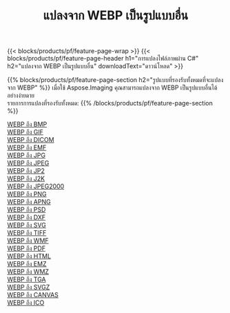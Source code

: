 ﻿---
title: แปลงจาก WEBP เป็นรูปแบบอื่น 
weight: 3920
url: /th/net/conversion/from/webp 
lang: th
langdirlevel: 2
locales: zh-hans,ja,it,ru,de,es,fr,nl,id,lt,pl,pt,vi,tr,ko,zh-hant,ar,hi,th,sv,cs,uk,he
description: เมื่อใช้ Aspose.Imaging คุณสามารถแปลงจาก WEBP เป็นรูปแบบอื่นได้อย่างง่ายดาย
---

{{< blocks/products/pf/feature-page-wrap >}}
{{< blocks/products/pf/feature-page-header h1="การแปลงไฟล์ภาพผ่าน C#" h2="แปลงจาก WEBP เป็นรูปแบบอื่น" downloadText="ดาวน์โหลด" >}}


{{% blocks/products/pf/feature-page-section  h2="รูปแบบที่รองรับทั้งหมดที่จะแปลงจาก WEBP" %}}
เมื่อใช้ Aspose.Imaging คุณสามารถแปลงจาก WEBP เป็นรูปแบบอื่นได้อย่างง่ายดาย
<br/>
รายการการแปลงที่รองรับทั้งหมด:
{{% /blocks/products/pf/feature-page-section %}}
<div class="container-fluid productfamilypage bg-gray">
    <div class="convertypes bg-gray agp-content section">
        <div class="container">
		<div class="row other-converters">
		    <div class='col-md-2 other-converter remove-lp remove-rp'><a href="/imaging/th/net/conversion/webp-to-bmp" >WEBP ถึง BMP</a></div><div class='col-md-2 other-converter remove-lp remove-rp'><a href="/imaging/th/net/conversion/webp-to-gif" >WEBP ถึง GIF</a></div><div class='col-md-2 other-converter remove-lp remove-rp'><a href="/imaging/th/net/conversion/webp-to-dicom" >WEBP ถึง DICOM</a></div><div class='col-md-2 other-converter remove-lp remove-rp'><a href="/imaging/th/net/conversion/webp-to-emf" >WEBP ถึง EMF</a></div><div class='col-md-2 other-converter remove-lp remove-rp'><a href="/imaging/th/net/conversion/webp-to-jpg" >WEBP ถึง JPG</a></div><div class='col-md-2 other-converter remove-lp remove-rp'><a href="/imaging/th/net/conversion/webp-to-jpeg" >WEBP ถึง JPEG</a></div><div class='col-md-2 other-converter remove-lp remove-rp'><a href="/imaging/th/net/conversion/webp-to-jp2" >WEBP ถึง JP2</a></div><div class='col-md-2 other-converter remove-lp remove-rp'><a href="/imaging/th/net/conversion/webp-to-j2k" >WEBP ถึง J2K</a></div><div class='col-md-2 other-converter remove-lp remove-rp'><a href="/imaging/th/net/conversion/webp-to-jpeg2000" >WEBP ถึง JPEG2000</a></div><div class='col-md-2 other-converter remove-lp remove-rp'><a href="/imaging/th/net/conversion/webp-to-png" >WEBP ถึง PNG</a></div><div class='col-md-2 other-converter remove-lp remove-rp'><a href="/imaging/th/net/conversion/webp-to-apng" >WEBP ถึง APNG</a></div><div class='col-md-2 other-converter remove-lp remove-rp'><a href="/imaging/th/net/conversion/webp-to-psd" >WEBP ถึง PSD</a></div><div class='col-md-2 other-converter remove-lp remove-rp'><a href="/imaging/th/net/conversion/webp-to-dxf" >WEBP ถึง DXF</a></div><div class='col-md-2 other-converter remove-lp remove-rp'><a href="/imaging/th/net/conversion/webp-to-svg" >WEBP ถึง SVG</a></div><div class='col-md-2 other-converter remove-lp remove-rp'><a href="/imaging/th/net/conversion/webp-to-tiff" >WEBP ถึง TIFF</a></div><div class='col-md-2 other-converter remove-lp remove-rp'><a href="/imaging/th/net/conversion/webp-to-wmf" >WEBP ถึง WMF</a></div><div class='col-md-2 other-converter remove-lp remove-rp'><a href="/imaging/th/net/conversion/webp-to-pdf" >WEBP ถึง PDF</a></div><div class='col-md-2 other-converter remove-lp remove-rp'><a href="/imaging/th/net/conversion/webp-to-html" >WEBP ถึง HTML</a></div><div class='col-md-2 other-converter remove-lp remove-rp'><a href="/imaging/th/net/conversion/webp-to-emz" >WEBP ถึง EMZ</a></div><div class='col-md-2 other-converter remove-lp remove-rp'><a href="/imaging/th/net/conversion/webp-to-wmz" >WEBP ถึง WMZ</a></div><div class='col-md-2 other-converter remove-lp remove-rp'><a href="/imaging/th/net/conversion/webp-to-tga" >WEBP ถึง TGA</a></div><div class='col-md-2 other-converter remove-lp remove-rp'><a href="/imaging/th/net/conversion/webp-to-svgz" >WEBP ถึง SVGZ</a></div><div class='col-md-2 other-converter remove-lp remove-rp'><a href="/imaging/th/net/conversion/webp-to-canvas" >WEBP ถึง CANVAS</a></div><div class='col-md-2 other-converter remove-lp remove-rp'><a href="/imaging/th/net/conversion/webp-to-ico" >WEBP ถึง ICO</a></div>
                </div>
        </div>
    </div>
</div>
<br/>

